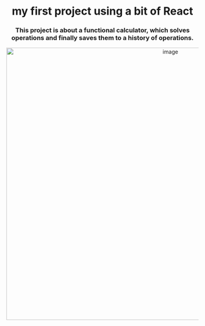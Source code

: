 <h1 align="center">my first project using a bit of React</h1>

  <div>
    <h3 align="center">
  This project is about a functional calculator, which solves operations and finally saves them to a history of operations.
    </h3>  
  </div>
  <p align="center">
  <img width="844" height="715" alt="image" src="https://github.com/user-attachments/assets/41b31422-9ca5-4d23-afba-3979d6b42e2b" />
  </p>
